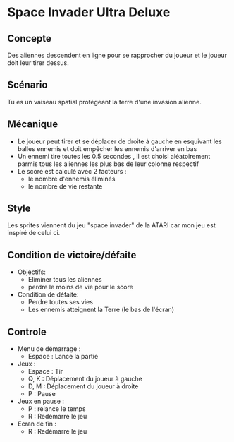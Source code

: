 # Space Invader Ultra Deluxe

## Concepte

Des aliennes descendent en ligne pour se rapprocher du joueur et le joueur doit leur tirer dessus.

## Scénario

Tu es un vaiseau spatial protégeant la terre d'une invasion alienne.

## Mécanique

- Le joueur peut tirer et se déplacer de droite à gauche en esquivant les balles ennemis et doit empêcher les ennemis d'arriver en bas
- Un ennemi tire toutes les 0.5 secondes , il est choisi aléatoirement parmis tous les aliennes les plus bas de leur colonne respectif
- Le score est calculé avec 2 facteurs :
    - le nombre d'ennemis éliminés
    - le nombre de vie restante

## Style

Les sprites viennent du jeu "space invader" de la ATARI car mon jeu est inspiré de celui ci.

## Condition de victoire/défaite

- Objectifs:
    - Eliminer tous les aliennes
    - perdre le moins de vie pour le score
- Condition de défaite:
    - Perdre toutes ses vies
    - Les ennemis atteignent la Terre (le bas de l'écran)

## Controle

- Menu de démarrage :
    - Espace : Lance la partie
- Jeux : 
    - Espace : Tir
    - Q, K : Déplacement du joueur à gauche
    - D, M : Déplacement du joueur à droite
    - P : Pause
- Jeux en pause :
    - P : relance le temps
    - R : Redémarre le jeu
- Ecran de fin :
    - R : Redémarre le jeu



